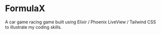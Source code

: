 # FormulaX

A car game racing game built using Elixir / Phoenix LiveView / Tailwind CSS to illustrate my coding skills.
